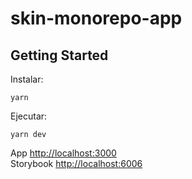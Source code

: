# skin-monorepo-app


## Getting Started

Instalar:
``` 
yarn
```

Ejecutar:

``` 
yarn dev
```


App [http://localhost:3000](http://localhost:3000)  
Storybook [http://localhost:6006](http://localhost:6006)  
